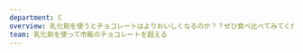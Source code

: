 ```yaml
---
department: C
overview: 乳化剤を使うとチョコレートはよりおいしくなるのか？？ぜひ食べ比べてみてください！！
team: 乳化剤を使って市販のチョコレートを超える
---
```

